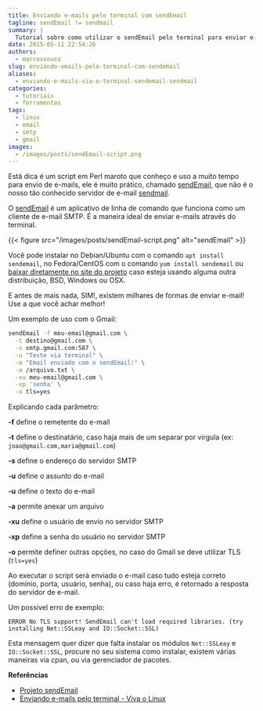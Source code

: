 ```yaml
---
title: Enviando e-mails pelo terminal com sendEmail
tagline: sendEmail != sendmail
summary: |
  Tutorial sobre como utilizar o sendEmail pelo terminal para enviar e-mails
date: 2015-05-11 22:54:26
authors:
  - marcossouza
slug: enviando-emails-pelo-terminal-com-sendemail
aliases:
  - enviando-e-mails-via-o-terminal-sendemail-sendmail
categories:
  - tutoriais
  - ferramentas
tags:
  - linux
  - email
  - smtp
  - gmail
images:
  - /images/posts/sendEmail-script.png
---
```


Está dica é um script em Perl maroto que conheço e uso a muito tempo para envio de e-mails, ele é muito prático, chamado [sendEmail][sendemail], que não é o nosso tão conhecido servidor de e-mail [sendmail][sendmail].

O [sendEmail][sendemail] é um aplicativo de linha de comando que funciona como um cliente de e-mail SMTP. É a maneira ideal de enviar e-mails através do terminal.

{{< figure src="/images/posts/sendEmail-script.png" alt="sendEmail" >}}

Você pode instalar no Debian/Ubuntu com o comando `apt install sendemail`, no Fedora/CentOS com o comando `yum install sendemail` ou [baixar diretamente no site do projeto][sendemail] caso esteja usando alguma outra distribuição, BSD, Windows ou OSX.

E antes de mais nada, SIM!, existem milhares de formas de enviar e-mail! Use a que você achar melhor!

Um exemplo de uso com o Gmail:

```bash
sendEmail -f meu-email@gmail.com \
  -t destino@gmail.com \
  -s smtp.gmail.com:587 \
  -u "Teste via terminal" \
  -m "Email enviado com o sendEmail!" \
  -a /arquivo.txt \
  -xu meu-email@gmail.com \
  -xp 'senha' \
  -o tls=yes
```

Explicando cada parâmetro:

**-f** define o remetente do e-mail

**-t** define o destinatário, caso haja mais de um separar por virgula (ex: `joao@gmail.com,maria@gmail.com`)

**-s** define o endereço do servidor SMTP

**-u** define o assunto do e-mail

**-u** define o texto do e-mail

**-a** permite anexar um arquivo

**-xu** define o usuário de envio no servidor SMTP

**-xp** define a senha do usuário no servidor SMTP

**-o** permite definer outras opções, no caso do Gmail se deve utilizar TLS (`tls=yes`)

Ao executar o script será enviado o e-mail caso tudo esteja correto (domínio, porta, usuário, senha), ou caso haja erro, é retornado a resposta do servidor de e-mail.

Um possível erro de exemplo:

`ERROR No TLS support! SendEmail can't load required libraries. (try installing Net::SSLeay and IO::Socket::SSL)`

Esta mensagem quer dizer que falta instalar os módulos `Net::SSLeay` e `IO::Socket::SSL`, procure no seu sistema como instalar, existem várias maneiras via cpan, ou via gerenciador de pacotes.

**Referências**

* [Projeto sendEmail][sendemail]
* [Enviando e-mails pelo terminal - Viva o Linux][vivaolinux]

[sendmail]: https://linux.die.net/man/8/sendmail.sendmail
[sendemail]: http://caspian.dotconf.net/menu/Software/SendEmail/
[vivaolinux]: https://www.vivaolinux.com.br/artigo/Enviando-emails-pelo-terminal/
